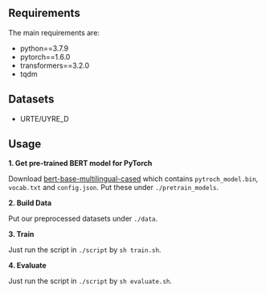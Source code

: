 
## Requirements

The main requirements are:

  - python==3.7.9
  - pytorch==1.6.0
  - transformers==3.2.0
  - tqdm

## Datasets

- URTE/UYRE_D


## Usage

**1. Get pre-trained BERT model for PyTorch**

Download [bert-base-multilingual-cased](https://huggingface.co/bert-base-multilingual-cased/tree/main) which contains `pytroch_model.bin`, `vocab.txt` and `config.json`. Put these under `./pretrain_models`.

**2. Build Data**

Put our preprocessed datasets under `./data`.

**3. Train**

Just run the script in `./script` by `sh train.sh`.



**4. Evaluate**

Just run the script in `./script` by `sh evaluate.sh`.


